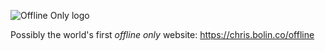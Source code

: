 ![Offline Only logo](https://chris.bolin.co/offline/preview.png)

Possibly the world's first *offline only* website: https://chris.bolin.co/offline
